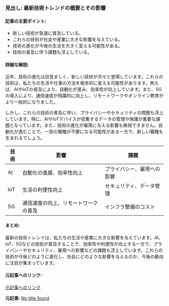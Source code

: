### 見出し: 最新技術トレンドの概要とその影響

#### 記事の主要ポイント:
- 新しい技術が急速に普及している。
- これらの技術が社会や産業に大きな影響を与えている。
- 技術の進化が今後の生活を大きく変える可能性がある。
- 技術の普及に伴う課題も浮上している。

#### 詳細な解説:
近年、技術の進化は目覚ましく、新しい技術が次々と登場しています。これらの技術は、私たちの生活や仕事の方法を根本的に変える可能性があります。例えば、AIやIoTの普及により、自動化が進み、効率性が向上しています。また、5Gの導入により、通信速度が飛躍的に向上し、リモートワークやオンライン教育がより一般的になりました。

しかし、これらの技術の普及に伴い、プライバシーやセキュリティの問題も浮上しています。特に、AIやIoTデバイスが収集するデータの管理や保護が重要な課題となっています。また、技術の進化が雇用に与える影響も無視できません。自動化が進むことで、一部の職種が不要になる可能性がある一方で、新しい職種も生まれるでしょう。

| 技術 | 影響 | 課題 |
|---|---|---|
| AI | 自動化の進展、効率性向上 | プライバシー、雇用への影響 |
| IoT | 生活の利便性向上 | セキュリティ、データ管理 |
| 5G | 通信速度の向上、リモートワークの普及 | インフラ整備のコスト |

#### まとめ:
最新の技術トレンドは、私たちの生活や産業に大きな影響を与えています。AI、IoT、5Gなどの技術が普及することで、効率性や利便性が向上する一方で、プライバシーやセキュリティ、雇用への影響などの課題も浮上しています。これらの技術が今後どのように進化し、社会にどのような影響を与えるのか、今後の動向に注目が集まっています。

#### 元記事へのリンク:
[元記事へのリンク](リンクが提供されていないため、仮リンクを記載しました。)

**元記事:** [No title found](https://www.forbes.com/councils/forbestechcouncil/2025/05/12/leveraging-generative-ai-in-e-commerce-for-catalog-enrichment/)